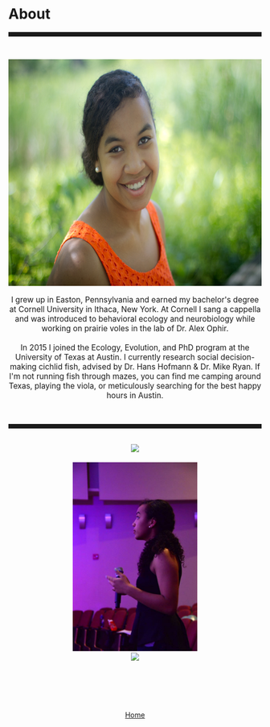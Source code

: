<body>
		
<div class="container">
<div class="blurb">
<h1>About</h1>
<hr style="height:9px;color:#84949B"><br>

<p><center><img src="/images/Kelly1.jpg" height="450"> </center></p>

<p style="text-align:center;font-size:110%">I grew up in Easton, Pennsylvania and earned my bachelor's degree at Cornell University in Ithaca, New York. At Cornell I sang a cappella and was introduced to behavioral ecology and neurobiology while working on prairie voles in the lab of Dr. Alex Ophir. <br><br> In 2015 I joined the Ecology, Evolution, and PhD program at the University of Texas at Austin. I currently research social decision-making cichlid fish, advised by Dr. Hans Hofmann & Dr. Mike Ryan. If I'm not running fish through mazes, you can find me camping around Texas, playing the viola, or meticulously searching for the best happy hours in Austin.</p>

<br>
<hr style="height:9px;color:#84949B"><br>

<center><img src="/images/Bigbend1.JPG"><br><br>
<center><img src="/images/aftereight1.jpg" height="375">
<center><img src="/images/Jack1.JPG" height="375"/>
	
<br/><br/>

	
<br><br><a href="../">Home</a>
